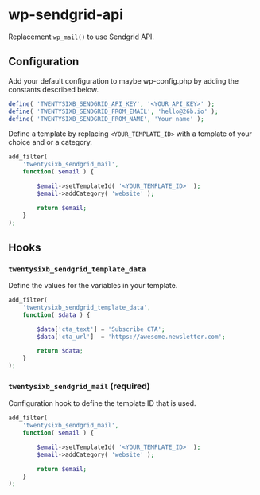 # wp-sendgrid-api

Replacement `wp_mail()` to use Sendgrid API.

## Configuration

Add your default configuration to maybe wp-config.php 
by adding the constants described below.

```php
define( 'TWENTYSIXB_SENDGRID_API_KEY', '<YOUR_API_KEY>' );
define( 'TWENTYSIXB_SENDGRID_FROM_EMAIL', 'hello@26b.io' );
define( 'TWENTYSIXB_SENDGRID_FROM_NAME', 'Your name' );
```

Define a template by replacing `<YOUR_TEMPLATE_ID>` with a template of your choice and or a category.

```php
add_filter(
    'twentysixb_sendgrid_mail',
    function( $email ) {

        $email->setTemplateId( '<YOUR_TEMPLATE_ID>' );
        $email->addCategory( 'website' );

        return $email;
    }
);
```

## Hooks

### `twentysixb_sendgrid_template_data`

Define the values for the variables in your template.

```php
add_filter(
    'twentysixb_sendgrid_template_data',
    function( $data ) {

        $data['cta_text'] = 'Subscribe CTA';
        $data['cta_url']  = 'https://awesome.newsletter.com';

        return $data;
    }
);
```

### `twentysixb_sendgrid_mail` (required)

Configuration hook to define the template ID that is used.

```php
add_filter(
    'twentysixb_sendgrid_mail',
    function( $email ) {

        $email->setTemplateId( '<YOUR_TEMPLATE_ID>' );
        $email->addCategory( 'website' );

        return $email;
    }
);
```
